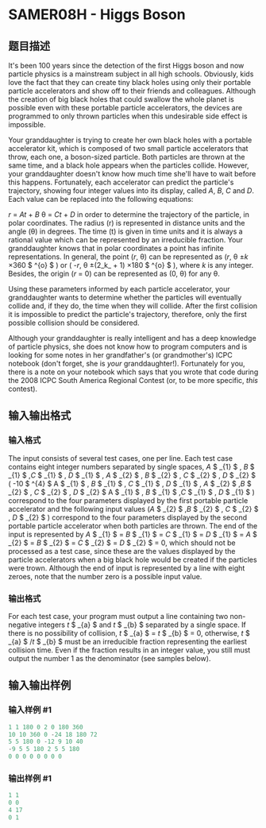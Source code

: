 # SAMER08H - Higgs Boson

## 题目描述

It's been 100 years since the detection of the first Higgs boson and now particle physics is a mainstream subject in all high schools. Obviously, kids love the fact that they can create tiny black holes using only their portable particle accelerators and show off to their friends and colleagues. Although the creation of big black holes that could swallow the whole planet is possible even with these portable particle accelerators, the devices are programmed to only thrown particles when this undesirable side effect is impossible.

Your granddaughter is trying to create her own black holes with a portable accelerator kit, which is composed of two small particle accelerators that throw, each one, a boson-sized particle. Both particles are thrown at the same time, and a black hole appears when the particles collide. However, your granddaughter doesn't know how much time she'll have to wait before this happens. Fortunately, each accelerator can predict the particle's trajectory, showing four integer values into its display, called _A_, _B_, _C_ and _D_. Each value can be replaced into the following equations:

_r_ = _At_ + _B_ θ = _Ct_ + _D_ in order to determine the trajectory of the particle, in polar coordinates. The radius (r) is represented in distance units and the angle (θ) in degrees. The time (t) is given in time units and it is always a rational value which can be represented by an irreducible fraction. Your granddaughter knows that in polar coordinates a point has infinite representations. In general, the point (_r_, θ) can be represented as (_r_, θ ±_k_ ×360 $ ^{o} $ ) or ( -_r_, θ ±(2_k_ + 1) ×180 $ ^{o} $ ), where _k_ is any integer. Besides, the origin (_r_ = 0) can be represented as (0, θ) for any θ.

Using these parameters informed by each particle accelerator, your granddaughter wants to determine whether the particles will eventually collide and, if they do, the time when they will collide. After the first collision it is impossible to predict the particle's trajectory, therefore, only the first possible collision should be considered.

Although your granddaughter is really intelligent and has a deep knowledge of particle physics, she does not know how to program computers and is looking for some notes in her grandfather's (or grandmother's) ICPC notebook (don't forget, she is _your_ granddaughter!). Fortunately for you, there is a note on your notebook which says that you wrote that code during the 2008 ICPC South America Regional Contest (or, to be more specific, _this_ contest).

## 输入输出格式

### 输入格式

The input consists of several test cases, one per line. Each test case contains eight integer numbers separated by single spaces, _A_ $ _{1} $ , _B_ $ _{1} $ ,_C_ $ _{1} $ , _D_ $ _{1} $ , _A_ $ _{2} $ , _B_ $ _{2} $ , _C_ $ _{2} $ , _D_ $ _{2} $ ( -10 $ ^{4} $ A $ _{1} $ , _B_ $ _{1} $ , _C_ $ _{1} $ , _D_ $ _{1} $ , _A_ $ _{2} $ ,_B_ $ _{2} $ , _C_ $ _{2} $ , _D_ $ _{2} $ A $ _{1} $ , _B_ $ _{1} $ ,_C_ $ _{1} $ , _D_ $ _{1} $ ) correspond to the four parameters displayed by the first portable particle accelerator and the following input values (_A_ $ _{2} $ ,_B_ $ _{2} $ , _C_ $ _{2} $ , _D_ $ _{2} $ ) correspond to the four parameters displayed by the second portable particle accelerator when both particles are thrown. The end of the input is represented by _A_ $ _{1} $ = _B_ $ _{1} $ = _C_ $ _{1} $ = _D_ $ _{1} $ = _A_ $ _{2} $ = _B_ $ _{2} $ = _C_ $ _{2} $ = _D_ $ _{2} $ = 0, which should not be processed as a test case, since these are the values displayed by the particle accelerators when a big black hole would be created if the particles were trown. Although the end of input is represented by a line with eight zeroes, note that the number zero is a possible input value.

### 输出格式

For each test case, your program must output a line containing two non-negative integers _t_ $ _{a} $ and _t_ $ _{b} $ separated by a single space. If there is no possibility of collision, _t_ $ _{a} $ = _t_ $ _{b} $ = 0, otherwise, _t_ $ _{a} $ /_t_ $ _{b} $ must be an irreducible fraction representing the earliest collision time. Even if the fraction results in an integer value, you still must output the number 1 as the denominator (see samples below).

## 输入输出样例

### 输入样例 #1

```cpp
1 1 180 0 2 0 180 360
10 10 360 0 -24 18 180 72
5 5 180 0 -12 9 10 40
-9 5 5 180 2 5 5 180
0 0 0 0 0 0 0 0
```


### 输出样例 #1

```cpp
1 1
0 0
4 17
0 1
```


